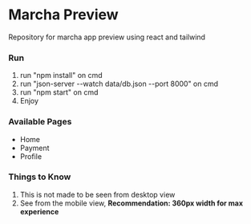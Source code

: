 # Marcha Preview
Repository for marcha app preview using react and tailwind

### Run ###
1. run "npm install" on cmd
2. run "json-server --watch data/db.json --port 8000" on cmd
3. run "npm start" on cmd
4. Enjoy

### Available Pages ###
<ul>
  <li>Home</li> 
  <li>Payment</li>
  <li>Profile</li>
</ul>

### Things to Know ###
1. This is not made to be seen from desktop view
2. See from the mobile view, <b>Recommendation: 360px width for max experience</b>
